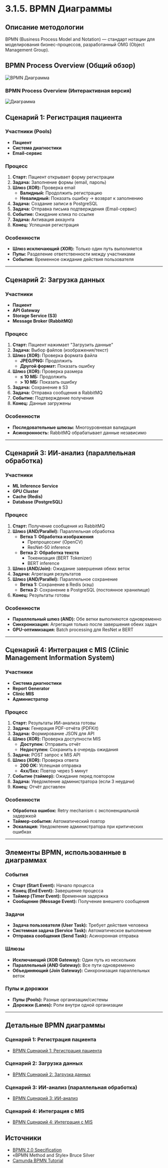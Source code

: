 # 3.1.5. BPMN Диаграммы

## Описание методологии

BPMN (Business Process Model and Notation) — стандарт нотации для моделирования бизнес-процессов, разработанный OMG (Object Management Group).

## BPMN Process Overview (Общий обзор)

![BPMN Диаграмма](../img/diagrams/bpmn-1.png)

### BPMN Process Overview (Интерактивная версия)

![Диаграмма](../img/diagrams/bpmn-1.png)

## Сценарий 1: Регистрация пациента

### Участники (Pools)
- **Пациент**
- **Система диагностики**
- **Email-сервис**

### Процесс

1. **Старт:** Пациент открывает форму регистрации
2. **Задача:** Заполнение формы (email, пароль)
3. **Шлюз (XOR):** Проверка email
   - **Валидный:** Продолжить регистрацию
   - **Невалидный:** Показать ошибку → возврат к заполнению
4. **Задача:** Создание записи в PostgreSQL
5. **Задача:** Отправка письма подтверждения (Email-сервис)
6. **Событие:** Ожидание клика по ссылке
7. **Задача:** Активация аккаунта
8. **Конец:** Успешная регистрация

### Особенности
- **Шлюз исключающий (XOR):** Только один путь выполняется
- **Пулы:** Разделение ответственности между участниками
- **События:** Временное ожидание действия пользователя

---

## Сценарий 2: Загрузка данных

### Участники
- **Пациент**
- **API Gateway**
- **Storage Service (S3)**
- **Message Broker (RabbitMQ)**

### Процесс

1. **Старт:** Пациент нажимает "Загрузить данные"
2. **Задача:** Выбор файлов (изображения/текст)
3. **Шлюз (XOR):** Проверка формата файла
   - **JPEG/PNG:** Продолжить
   - **Другой формат:** Показать ошибку
4. **Шлюз (XOR):** Проверка размера
   - **≤ 10 МБ:** Продолжить
   - **> 10 МБ:** Показать ошибку
5. **Задача:** Сохранение в S3
6. **Задача:** Отправка сообщения в RabbitMQ
7. **Событие:** Подтверждение получения
8. **Конец:** Данные загружены

### Особенности
- **Последовательные шлюзы:** Многоуровневая валидация
- **Асинхронность:** RabbitMQ обрабатывает данные независимо

---

## Сценарий 3: ИИ-анализ (параллельная обработка)

### Участники
- **ML Inference Service**
- **GPU Cluster**
- **Cache (Redis)**
- **Database (PostgreSQL)**

### Процесс

1. **Старт:** Получение сообщения из RabbitMQ
2. **Шлюз (AND/Parallel):** Параллельная обработка
   - **Ветка 1: Обработка изображения**
     - Препроцессинг (OpenCV)
     - ResNet-50 inference
   - **Ветка 2: Обработка текста**
     - Токенизация (BERT Tokenizer)
     - BERT inference
3. **Шлюз (AND/Join):** Ожидание завершения обеих веток
4. **Задача:** Агрегация результатов
5. **Шлюз (AND/Parallel):** Параллельное сохранение
   - **Ветка 1:** Сохранение в Redis (кэш)
   - **Ветка 2:** Сохранение в PostgreSQL (постоянное хранилище)
6. **Конец:** Результаты готовы

### Особенности
- **Параллельный шлюз (AND):** Обе ветки выполняются одновременно
- **Синхронизация:** Агрегация только после завершения обеих задач
- **GPU-оптимизация:** Batch processing для ResNet и BERT

---

## Сценарий 4: Интеграция с MIS (Clinic Management Information System)

### Участники
- **Система диагностики**
- **Report Generator**
- **Clinic MIS**
- **Администратор**

### Процесс

1. **Старт:** Результаты ИИ-анализа готовы
2. **Задача:** Генерация PDF-отчёта (PDFKit)
3. **Задача:** Формирование JSON для API
4. **Шлюз (XOR):** Проверка доступности MIS
   - **Доступен:** Отправить отчёт
   - **Недоступен:** Сохранить в очередь ожидания
5. **Задача:** POST запрос к MIS API
6. **Шлюз (XOR):** Проверка ответа
   - **200 OK:** Успешная отправка
   - **4xx/5xx:** Повтор через 5 минут
7. **Событие (таймер):** Ожидание перед повтором
8. **Задача:** Уведомление администратора (если 3 неудачи)
9. **Конец:** Отчёт доставлен

### Особенности
- **Обработка ошибок:** Retry mechanism с экспоненциальной задержкой
- **Таймер-события:** Автоматический повтор
- **Эскалация:** Уведомление администратора при критических ошибках

---

## Элементы BPMN, использованные в диаграммах

### События
- **Старт (Start Event):** Начало процесса
- **Конец (End Event):** Завершение процесса
- **Таймер (Timer Event):** Временная задержка
- **Сообщение (Message Event):** Получение внешнего сообщения

### Задачи
- **Задача пользователя (User Task):** Требует действия человека
- **Системная задача (Service Task):** Автоматическое выполнение
- **Отправка сообщения (Send Task):** Асинхронная отправка

### Шлюзы
- **Исключающий (XOR Gateway):** Один путь из нескольких
- **Параллельный (AND Gateway):** Все пути одновременно
- **Объединяющий (Join Gateway):** Синхронизация параллельных веток

### Пулы и дорожки
- **Пулы (Pools):** Разные организации/системы
- **Дорожки (Lanes):** Роли внутри одной организации

---

## Детальные BPMN диаграммы

### Сценарий 1: Регистрация пациента
- [BPMN Сценарий 1: Регистрация пациента](bpmn-scenario1.md)

### Сценарий 2: Загрузка данных
- [BPMN Сценарий 2: Загрузка данных](bpmn-scenario2.md)

### Сценарий 3: ИИ-анализ (параллельная обработка)
- [BPMN Сценарий 3: ИИ-анализ](bpmn-scenario3.md)

### Сценарий 4: Интеграция с MIS
- [BPMN Сценарий 4: Интеграция с MIS](bpmn-scenario4.md)

## Источники

- [BPMN 2.0 Specification](https://www.omg.org/spec/BPMN/2.0/)
- «BPMN Method and Style» Bruce Silver
- [Camunda BPMN Tutorial](https://camunda.com/bpmn/)

